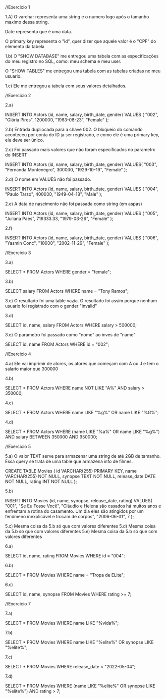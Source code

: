 //Exercicio 1

1.A) O varchar representa uma string e o numero logo após o tamanho maximo dessa string.

Date representa que é uma data.

O primary key representa o "id", quer dizer que aquele valor é o "CPF" do elemento da tabela.


1.b) O "SHOW DATABASE" me entregou uma tabela com as especificações do meu registro no SQL, como: meu schema e meu user.

O "SHOW TABLES" me entregou uma tabela com as tabelas criadas no meu usuario.

1.c) Ele me entregou a tabela com seus valores detalhados.


//Exercicio 2

2.a)

INSERT INTO Actors (id, name, salary, birth_date, gender)
VALUES (
"002", 
"Glória Pires", 
1200000,
"1963-08-23",
"Female"
);


2.b) Entrada dupliocada para a chave 002. O bloqueio do comando aconteceu por conta do ID ja ser registrado, e como ele é uma primary key, ele deve ser único.


2.c) Foi passado mais valores que não foram especificados no parametro do INSERT

INSERT INTO Actors (id, name, salary, birth_date, gender)
VALUES(
  "003", 
  "Fernanda Montenegro",
  300000,
  "1929-10-19", 
  "Female"
);


2.d) O nome em VALUES não foi passado.

INSERT INTO Actors (id, name, salary, birth_date, gender)
VALUES (
	"004",
    "Paulo Tarso",
    400000, 
    "1949-04-18",
    "Male"
);


2.e) A data de nascimento não foi passada como string (em aspas)

INSERT INTO Actors (id, name, salary, birth_date, gender)
VALUES (
	"005",
    "Juliana Paes",
    719333.33,
    "1979-03-26",
    "Female"
);


2.f)

INSERT INTO Actors (id, name, salary, birth_date, gender)
VALUES (
	"006",
    "Yasmin Conc",
    "10000",
    "2002-11-29",
    "Female"
);


//Exercicio 3


3.a) 

SELECT * FROM Actors
WHERE gender = "female";


3.b) 

SELECT salary FROM Actors
WHERE name = "Tony Ramos";


3.c) O resultado foi uma table vazia. O resultado foi assim porque nenhum usuario foi registrado com o gender "invalid"


3.d) 

SELECT id, name, salary FROM Actors
WHERE salary > 500000;

3.e) O parametro foi passado como "nome" ao inves de "name"

SELECT id, name FROM Actors 
WHERE id = "002";


//Exercicio 4


4.a) Ele vai imprimir de atores, os atores que começam com A ou J e tem o salario maior que 300000

4.b)

SELECT * FROM Actors
WHERE name NOT LIKE "A%" AND salary > 350000;


4.c)

SELECT * FROM Actors
WHERE name LIKE "%g%" OR name LIKE "%G%";


4.d)

SELECT * FROM Actors 
WHERE (name LIKE "%a%" OR name LIKE "%g%") AND salary BETWEEN 350000 AND 950000;



//Exercicio 5

5.a) O valor TEXT serve para armazenar uma string de até 2GB de tamanho. Essa query se trata de uma table que armazena info de filmes.

CREATE TABLE Movies (
	id VARCHAR(255) PRIMARY KEY,
    name VARCHAR(255) NOT NULL,
    synopse TEXT NOT NULL,
    release_date DATE NOT NULL,
    rating INT NOT NULL
);


5.b)

INSERT INTO Movies (id, name, synopse, release_date, rating) 
VALUES(
	"001",
    "Se Eu Fosse Você",
    "Cláudio e Helena são casados há muitos anos e enfrentam a rotina do casamento. Um dia eles são atingidos por um fenômeno inexplicável e trocam de corpos",
    "2006-06-01",
    7
);


5.c) Mesma coisa da 5.b só que com valores diferentes
5.d) Mesma coisa da 5.b só que com valores diferentes
5.e) Mesma coisa da 5.b só que com valores diferentes


6.a) 

SELECT id, name, rating FROM Movies
WHERE id = "004";


6.b) 

SELECT * FROM Movies 
WHERE name = "Tropa de ELite";


6.c) 

SELECT id, name, synopse FROM Movies
WHERE rating >= 7;


//Exercicio 7

7.a)

SELECT * FROM Movies 
WHERE name LIKE "%vida%";


7.b)

SELECT * FROM Movies 
WHERE name LIKE "%elite%" OR synopse LIKE "%elite%";


7.c) 

SELECT * FROM Movies 
WHERE release_date < "2022-05-04";


7.d) 

SELECT * FROM Movies 
WHERE (name LIKE "%elite%" OR synopse LIKE "%elite%") AND rating > 7;
